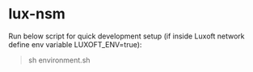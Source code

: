 # lux-nsm

Run below script for quick development setup (if inside Luxoft network define env variable LUXOFT_ENV=true):
> sh environment.sh